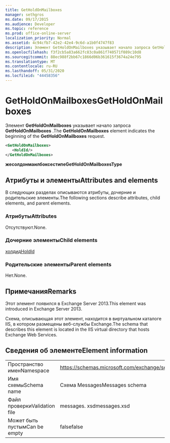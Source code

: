 ```yaml
---
title: GetHoldOnMailboxes
manager: sethgros
ms.date: 09/17/2015
ms.audience: Developer
ms.topic: reference
ms.prod: office-online-server
localization_priority: Normal
ms.assetid: 4c94cfb7-42e2-42e4-9c6d-a1b0f4747f83
description: Элемент GetHoldOnMailboxes указывает начало запроса GetHoldOnMailboxes.
ms.openlocfilehash: f3f2cb5a83a662fc83c0a861f740571f089c10d8
ms.sourcegitcommit: 88ec988f2bb67c1866d06b361615f3674a24e795
ms.translationtype: MT
ms.contentlocale: ru-RU
ms.lasthandoff: 05/31/2020
ms.locfileid: "44458356"
---
```

# <a name="getholdonmailboxes"></a><span data-ttu-id="1a1a2-103">GetHoldOnMailboxes</span><span class="sxs-lookup"><span data-stu-id="1a1a2-103">GetHoldOnMailboxes</span></span>

<span data-ttu-id="1a1a2-104">Элемент **GetHoldOnMailboxes** указывает начало запроса **GetHoldOnMailboxes** .</span><span class="sxs-lookup"><span data-stu-id="1a1a2-104">The **GetHoldOnMailboxes** element indicates the beginning of the **GetHoldOnMailboxes** request.</span></span> 
  
```XML
<GetHoldOnMailboxes>
   <HoldId/>
</GetHoldOnMailboxes>
```

 <span data-ttu-id="1a1a2-105">**жесолдонмаилбоксестипе**</span><span class="sxs-lookup"><span data-stu-id="1a1a2-105">**GetHoldOnMailboxesType**</span></span>
## <a name="attributes-and-elements"></a><span data-ttu-id="1a1a2-106">Атрибуты и элементы</span><span class="sxs-lookup"><span data-stu-id="1a1a2-106">Attributes and elements</span></span>

<span data-ttu-id="1a1a2-107">В следующих разделах описываются атрибуты, дочерние и родительские элементы.</span><span class="sxs-lookup"><span data-stu-id="1a1a2-107">The following sections describe attributes, child elements, and parent elements.</span></span>
  
### <a name="attributes"></a><span data-ttu-id="1a1a2-108">Атрибуты</span><span class="sxs-lookup"><span data-stu-id="1a1a2-108">Attributes</span></span>

<span data-ttu-id="1a1a2-109">Отсутствуют.</span><span class="sxs-lookup"><span data-stu-id="1a1a2-109">None.</span></span>
  
### <a name="child-elements"></a><span data-ttu-id="1a1a2-110">Дочерние элементы</span><span class="sxs-lookup"><span data-stu-id="1a1a2-110">Child elements</span></span>

[<span data-ttu-id="1a1a2-111">холдид</span><span class="sxs-lookup"><span data-stu-id="1a1a2-111">HoldId</span></span>](holdid.md)
  
### <a name="parent-elements"></a><span data-ttu-id="1a1a2-112">Родительские элементы</span><span class="sxs-lookup"><span data-stu-id="1a1a2-112">Parent elements</span></span>

<span data-ttu-id="1a1a2-113">Нет.</span><span class="sxs-lookup"><span data-stu-id="1a1a2-113">None.</span></span>
  
## <a name="remarks"></a><span data-ttu-id="1a1a2-114">Примечания</span><span class="sxs-lookup"><span data-stu-id="1a1a2-114">Remarks</span></span>

<span data-ttu-id="1a1a2-115">Этот элемент появился в Exchange Server 2013.</span><span class="sxs-lookup"><span data-stu-id="1a1a2-115">This element was introduced in Exchange Server 2013.</span></span>
  
<span data-ttu-id="1a1a2-116">Схема, описывающая этот элемент, находится в виртуальном каталоге IIS, в котором размещены веб-службы Exchange.</span><span class="sxs-lookup"><span data-stu-id="1a1a2-116">The schema that describes this element is located in the IIS virtual directory that hosts Exchange Web Services.</span></span>
  
## <a name="element-information"></a><span data-ttu-id="1a1a2-117">Сведения об элементе</span><span class="sxs-lookup"><span data-stu-id="1a1a2-117">Element information</span></span>

|||
|:-----|:-----|
|<span data-ttu-id="1a1a2-118">Пространство имен</span><span class="sxs-lookup"><span data-stu-id="1a1a2-118">Namespace</span></span>  <br/> |https://schemas.microsoft.com/exchange/services/2006/messages  <br/> |
|<span data-ttu-id="1a1a2-119">Имя схемы</span><span class="sxs-lookup"><span data-stu-id="1a1a2-119">Schema name</span></span>  <br/> |<span data-ttu-id="1a1a2-120">Схема Messages</span><span class="sxs-lookup"><span data-stu-id="1a1a2-120">Messages schema</span></span>  <br/> |
|<span data-ttu-id="1a1a2-121">Файл проверки</span><span class="sxs-lookup"><span data-stu-id="1a1a2-121">Validation file</span></span>  <br/> |<span data-ttu-id="1a1a2-122">messages. xsd</span><span class="sxs-lookup"><span data-stu-id="1a1a2-122">messages.xsd</span></span>  <br/> |
|<span data-ttu-id="1a1a2-123">Может быть пустым</span><span class="sxs-lookup"><span data-stu-id="1a1a2-123">Can be empty</span></span>  <br/> |<span data-ttu-id="1a1a2-124">false</span><span class="sxs-lookup"><span data-stu-id="1a1a2-124">false</span></span>  <br/> |
   

